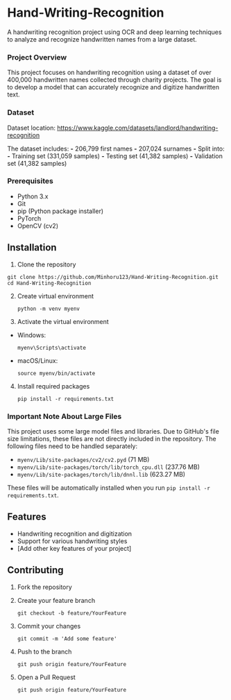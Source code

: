 # Hand-Writing-Recognition

A handwriting recognition project using OCR and deep learning techniques to analyze and recognize handwritten names from a large dataset.

### Project Overview

This project focuses on handwriting recognition using a dataset of over 400,000 handwritten names collected through charity projects. The goal is to develop a model that can accurately recognize and digitize handwritten text.

### Dataset

Dataset location: https://www.kaggle.com/datasets/landlord/handwriting-recognition

The dataset includes:
**-** 206,799 first names
**-** 207,024 surnames
**-** Split into:
**-** Training set (331,059 samples)
**-** Testing set (41,382 samples)
**-** Validation set (41,382 samples)

### Prerequisites

* Python 3.x
* Git
* pip (Python package installer)
* PyTorch
* OpenCV (cv2)

## Installation

1. Clone the repository

```
git clone https://github.com/Minhoru123/Hand-Writing-Recognition.git
cd Hand-Writing-Recognition
```

2. Create virtual environment

   ```
   python -m venv myenv
   ```
3. Activate the virtual environment

* Windows:

  ```
  myenv\Scripts\activate
  ```
* macOS/Linux:

  ```
  source myenv/bin/activate
  ```

4. Install required packages

   ```
   pip install -r requirements.txt
   ```

### Important Note About Large Files

This project uses some large model files and libraries. Due to GitHub's file size limitations, these files are not directly included in the repository. The following files need to be handled separately:

* `myenv/Lib/site-packages/cv2/cv2.pyd` (71 MB)
* `myenv/Lib/site-packages/torch/lib/torch_cpu.dll` (237.76 MB)
* `myenv/Lib/site-packages/torch/lib/dnnl.lib` (623.27 MB)

These files will be automatically installed when you run `pip install -r requirements.txt`.

## Features

* Handwriting recognition and digitization
* Support for various handwriting styles
* [Add other key features of your project]

## Contributing

1. Fork the repository
2. Create your feature branch

   ```
   git checkout -b feature/YourFeature
   ```
3. Commit your changes

   ```
   git commit -m 'Add some feature'
   ```
4. Push to the branch

   ```
   git push origin feature/YourFeature
   ```
5. Open a Pull Request

   ```
   git push origin feature/YourFeature
   ```
